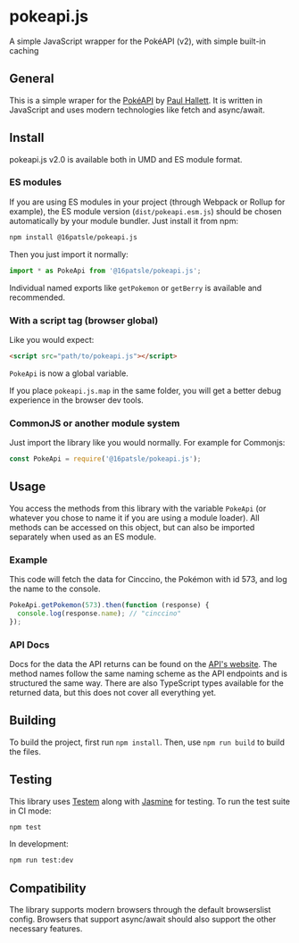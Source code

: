 # pokeapi.js

A simple JavaScript wrapper for the PokéAPI (v2), with simple built-in caching

## General

This is a simple wraper for the [PokéAPI](http://pokeapi.co) by [Paul Hallett](http://phalt.co). It is written in JavaScript and uses modern technologies like fetch and async/await.

## Install

pokeapi.js v2.0 is available both in UMD and ES module format.

### ES modules

If you are using ES modules in your project (through Webpack or Rollup for example), the ES module version (`dist/pokeapi.esm.js`) should be chosen automatically by your module bundler. Just install it from npm:

```sh
npm install @16patsle/pokeapi.js
```

Then you just import it normally:

```javascript
import * as PokeApi from '@16patsle/pokeapi.js';
```

Individual named exports like `getPokemon` or `getBerry` is available and recommended.

### With a script tag (browser global)

Like you would expect:

```html
<script src="path/to/pokeapi.js"></script>
```

`PokeApi` is now a global variable.

If you place `pokeapi.js.map` in the same folder, you will get a better debug experience in the browser dev tools.

### CommonJS or another module system

Just import the library like you would normally. For example for Commonjs:

```javascript
const PokeApi = require('@16patsle/pokeapi.js');
```

## Usage

You access the methods from this library with the variable `PokeApi` (or whatever you chose to name it if you are using a module loader). All methods can be accessed on this object, but can also be imported separately when used as an ES module.

### Example

This code will fetch the data for Cinccino, the Pokémon with id 573, and log the name to the console.

```javascript
PokeApi.getPokemon(573).then(function (response) {
  console.log(response.name); // "cinccino"
});
```

### API Docs

Docs for the data the API returns can be found on the [API's website](https://pokeapi.co/docsv2/). The method names follow the same naming scheme as the API endpoints and is structured the same way. There are also TypeScript types available for the returned data, but this does not cover all everything yet.

## Building

To build the project, first run `npm install`. Then, use `npm run build` to build the files.

## Testing

This library uses [Testem](https://github.com/testem/testem) along with [Jasmine](https://jasmine.github.io/) for testing. To run the test suite in CI mode:

```sh
npm test
```

In development:

```sh
npm run test:dev
```

## Compatibility

The library supports modern browsers through the default browserslist config. Browsers that support async/await should also support the other necessary features.
